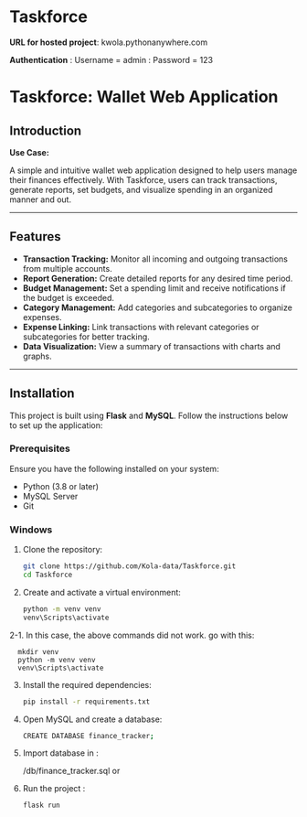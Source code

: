 # Taskforce 

**URL for hosted project**: kwola.pythonanywhere.com

**Authentication** : Username = admin
                   : Password = 123


# Taskforce: Wallet Web Application

## Introduction

**Use Case:** 

A simple and intuitive wallet web application designed to help users manage their finances effectively. With Taskforce, users can track transactions, generate reports, set budgets, and visualize spending in an organized manner and out.

---

## Features  

- **Transaction Tracking:** Monitor all incoming and outgoing transactions from multiple accounts.  
- **Report Generation:** Create detailed reports for any desired time period.  
- **Budget Management:** Set a spending limit and receive notifications if the budget is exceeded.  
- **Category Management:** Add categories and subcategories to organize expenses.  
- **Expense Linking:** Link transactions with relevant categories or subcategories for better tracking.  
- **Data Visualization:** View a summary of transactions with charts and graphs.  

---

## Installation  

This project is built using **Flask** and **MySQL**. Follow the instructions below to set up the application:  

### Prerequisites  
Ensure you have the following installed on your system:  
- Python (3.8 or later)  
- MySQL Server  
- Git  

### Windows  

1. Clone the repository:  
   ```bash  
   git clone https://github.com/Kola-data/Taskforce.git  
   cd Taskforce

2. Create and activate a virtual environment:
   ```bash
   python -m venv venv  
   venv\Scripts\activate


  2-1. In this case, the above commands did not work. go with this:

      mkdir venv
      python -m venv venv  
      venv\Scripts\activate

3. Install the required dependencies:
      ```bash
      pip install -r requirements.txt
  
  
4. Open MySQL and create a database:
      ```bash
      CREATE DATABASE finance_tracker;
  
5. Import database in :
  
      /db/finance_tracker.sql or
  
6. Run the project :
      ```bash
      flask run  


  
   


